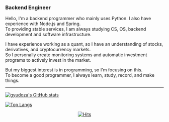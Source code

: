 ### Backend Engineer 
Hello, I'm a backend programmer who mainly uses Python. I also have experience with Node.js and Spring.  
To providing stable services, I am always studying CS, OS, backend development and software infrastructure.

I have experience working as a quant, so I have an understanding of stocks, derivatives, and cryptocurrency markets.  
So I personally create monitoring systems and automatic investment programs to actively invest in the market.

But my biggest interest is in programming, so I'm focusing on this.  
To become a good programmer, I always learn, study, record, and make things.

---------

[![gyudoza's GitHub stats](https://github-readme-stats.vercel.app/api?count_private=true&include_all_commits=true&show_icons=true&username=jujumilk3&theme=github_dark)](https://github.com/anuraghazra/github-readme-stats)

[![Top Langs](https://github-readme-stats.vercel.app/api/top-langs/?username=jujumilk3&layout=compact&theme=github_dark&exclude_repo=korean-movie-lipsum,lottoisruthless)](https://github.com/anuraghazra/github-readme-stats)

<div align=center>
	
[![Hits](https://hits.seeyoufarm.com/api/count/incr/badge.svg?url=https%3A%2F%2Fgithub.com%2Fjujumilk3&count_bg=%233AA5BC&title_bg=%23555555&icon=&icon_color=%23E7E7E7&title=hits&edge_flat=false)](https://hits.seeyoufarm.com)
	
</div>
